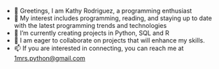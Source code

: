 - 👋 Greetings, I am Kathy Rodriguez, a programming enthusiast
- 👀 My interest includes programming, reading, and staying up to date with the latest programming trends and technologies
- 🌱 I’m currently creating projects in Python, SQL and R
- 💞️ I am eager to collaborate on projects that will enhance my skills. 
- 📫 If you are interested in connecting, you can reach me at 1mrs.python@gmail.com


<!---
Feliky/Feliky is a ✨ special ✨ repository because its `README.md` (this file) appears on your GitHub profile.
You can click the Preview link to take a look at your changes.
--->
